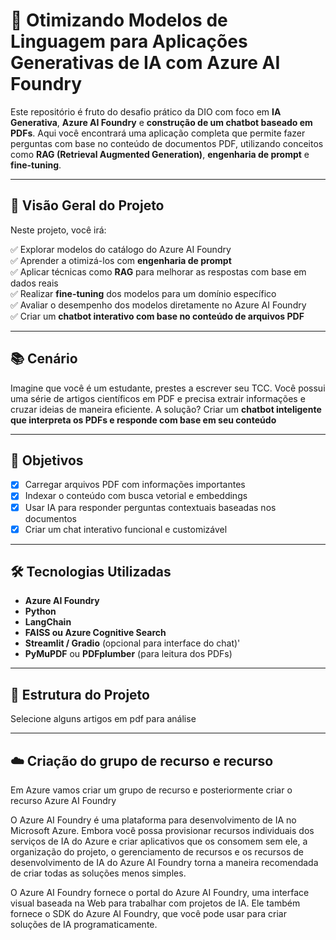 # 🧠 Otimizando Modelos de Linguagem para Aplicações Generativas de IA com Azure AI Foundry

Este repositório é fruto do desafio prático da DIO com foco em **IA Generativa**, **Azure AI Foundry** e **construção de um chatbot baseado em PDFs**. Aqui você encontrará uma aplicação completa que permite fazer perguntas com base no conteúdo de documentos PDF, utilizando conceitos como **RAG (Retrieval Augmented Generation)**, **engenharia de prompt** e **fine-tuning**.

---

## 📌 Visão Geral do Projeto

Neste projeto, você irá:

✅ Explorar modelos do catálogo do Azure AI Foundry  
✅ Aprender a otimizá-los com **engenharia de prompt**  
✅ Aplicar técnicas como **RAG** para melhorar as respostas com base em dados reais  
✅ Realizar **fine-tuning** dos modelos para um domínio específico  
✅ Avaliar o desempenho dos modelos diretamente no Azure AI Foundry  
✅ Criar um **chatbot interativo com base no conteúdo de arquivos PDF**

---

## 📚 Cenário

Imagine que você é um estudante, prestes a escrever seu TCC. Você possui uma série de artigos científicos em PDF e precisa extrair informações e cruzar ideias de maneira eficiente. A solução? Criar um **chatbot inteligente que interpreta os PDFs e responde com base em seu conteúdo**

---

## 🎯 Objetivos

- [x] Carregar arquivos PDF com informações importantes  
- [x] Indexar o conteúdo com busca vetorial e embeddings  
- [x] Usar IA para responder perguntas contextuais baseadas nos documentos  
- [x] Criar um chat interativo funcional e customizável

---

## 🛠️ Tecnologias Utilizadas

- **Azure AI Foundry**
- **Python**
- **LangChain**
- **FAISS ou Azure Cognitive Search**
- **Streamlit / Gradio** (opcional para interface do chat)'
- **PyMuPDF** ou **PDFplumber** (para leitura dos PDFs)

---

## 📂 Estrutura do Projeto

Selecione alguns artigos em pdf para análise

--- 
## ☁️ Criação do grupo de recurso e recurso

Em Azure vamos criar um grupo de recurso e posteriormente criar o recurso Azure AI Foundry


O Azure AI Foundry é uma plataforma para desenvolvimento de IA no Microsoft Azure. Embora você possa provisionar recursos individuais dos serviços de IA do Azure e criar aplicativos que os consomem sem ele, a organização do projeto, o gerenciamento de recursos e os recursos de desenvolvimento de IA do Azure AI Foundry torna a maneira recomendada de criar todas as soluções menos simples.

O Azure AI Foundry fornece o portal do Azure AI Foundry, uma interface visual baseada na Web para trabalhar com projetos de IA. Ele também fornece o SDK do Azure AI Foundry, que você pode usar para criar soluções de IA programaticamente.

